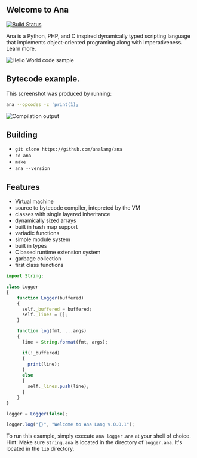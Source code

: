 ## Welcome to Ana
[![Build Status](https://travis-ci.com/analang/ana.svg?branch=master)](https://travis-ci.com/analang/ana)

Ana is a Python, PHP, and C inspired dynamically typed scripting language that implements object-oriented programing along with imperativeness. Learn more.

![Hello World code sample](/assets/HelloWorld.png)


## Bytecode example. 

This screenshot was produced by running:

```bash
ana --opcodes -c 'print(1);
```

![Compilation output](/assets/CompilationOutput2.png)

## Building
- `git clone https://github.com/analang/ana`
- `cd ana`
- `make`
- `ana --version`

## Features

-   Virtual machine
-   source to bytecode compiler, intepreted by the VM
-	classes with single layered inheritance
-	dynamically sized arrays
-	built in hash map support
-	variadic functions
-	simple module system
-	built in types
-	C based runtime extension system
-	garbage collection
-	first class functions

```javascript
import String;

class Logger 
{
    function Logger(buffered)
    {
      self._buffered = buffered;
      self._lines = [];
    }

    function log(fmt, ...args)
    {
      line = String.format(fmt, args);

      if(!_buffered)
      {
        print(line); 
      }
      else 
      {
        self._lines.push(line);
      }
    }
}

logger = Logger(false);

logger.log("{}", "Welcome to Ana Lang v.0.0.1");
```

To run this example, simply execute `ana logger.ana` at your shell of choice. Hint: Make sure `String.ana` is located in the directory of `logger.ana`. It's located in the `lib` directory.
